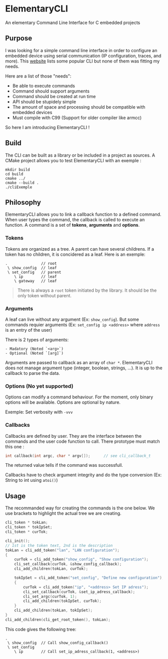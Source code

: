 # ElementaryCLI
An elementary Command Line Interface for C embedded projects

## Purpose

I was looking for a simple command line interface in order to configure an embedded device using serial communication (IP configuration, traces, and more). This [website](http://www.dalescott.net/an-embedded-command-line-interface/) lists some popular CLI but none of them was fitting my needs.

Here are a list of those "needs":

- Be able to execute commands
- Command should support arguments
- Command should be created at run time
- API should be stupidely simple
- The amount of space and processing should be compatible with embedded devices
- Must compile with C99 (Support for older compiler like armcc)

So here I am introducing ElementaryCLI !

## Build

The CLI can be built as a library or be included in a project as sources.
A CMake project allows you to test ElementaryCLI with an exemple :

``` 
mkdir build
cd build
cmake ../
cmake --build .
./cliExemple
```

## Philosophy

ElementaryCLI allows you to link a callback function to a defined command. When user types the command, the callback is called to execute an function. A command is a set of __tokens__, __arguments__ and __options__.

### Tokens

Tokens are organized as a tree. A parent can have several childrens. If a token has no children, it is concidered as a leaf. Here is an exemple:

```
.               // root
 \ show_config  // leaf
 \ set_config   // parent
    \ ip        // leaf
    \ gateway   // leaf
```

> There is always a `root` token initiated by the library. It should be the only token without parent.

### Arguments

A leaf can live without any argument (Ex: `show_config`). But some commands requier arguments (Ex: `set_config ip <address>` where `address` is an entry of the user)

There is 2 types of arguments:

    - Madatory (Noted `<arg>`)
    - Optional (Noted `[arg]`)

Arguments are passed to callback as an array of `char *`. ElementaryCLI does not manage argument type (integer, boolean, strings, ...). It is up to the callback to parse the data.

### Options (No yet supported)

Options can modify a command behaviour. For the moment, only binary options will be available.
Options are optional by nature.

Exemple: Set verbosity with `-vvv`

### Callbacks 

Callbacks are defined by user. They are the interface between the commands and the user code function to call.
There prototype must match this one :

```C
int callback(int argc, char * argv[]);      // see cli_callback_t
```

The returned value tells if the command was successfull.

Callbacks have to check argument integrity and do the type conversion (Ex: String to int using `atoi()`)

## Usage

The recommanded way for creating the commands is the one below. We use brackets to highlight the actual tree we are creating.

```C
cli_token * tokLan;
cli_token * tokIpSet;
cli_token * curTok;

cli_init();
// 1st is the token text, 2nd is the description
tokLan = cli_add_token("lan", "LAN configuration");
{
    curTok = cli_add_token("show_config", "Show configuration");
    cli_set_callback(curTok, &show_config_callback);
    cli_add_children(tokLan, curTok);

    tokIpSet = cli_add_token("set_config", "Define new configuration");
    {
        curTok = cli_add_token("ip", "<address> Set IP adress");
        cli_set_callback(curTok, &set_ip_adress_callback);
        cli_set_argc(curTok, 1);
        cli_add_children(tokIpSet, curTok);
    }
    cli_add_children(tokLan, tokIpSet);
}
cli_add_children(cli_get_root_token(), tokLan);
```

This code gives the following tree:

```
.               
 \ show_config  // Call show_config_callback()
 \ set_config   
    \ ip        // Call set_ip_adress_callback(1, <address>)
```